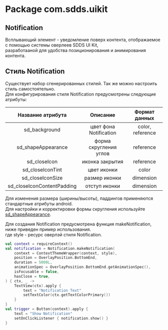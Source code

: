 # Package com.sdds.uikit

## Notification

Всплывающий элемент - уведомление поверх контента, отображаемое с помощью системы оверлеев SDDS UI Kit,  
разработааной для удобства позиционирования и анимирования контента.

## Стиль Notification

Существует набор сгенерированных стилей. Так же можно настроить стиль самостоятельно.  
Для конфигурирования стиля Notification предусмотрены следующие атрибуты:

|Название атрибута|Описание|Формат данных|
|:-:|:-:|:-:|
|sd_background|цвет фона Notification|color, reference|
|sd_shapeAppearance|форма скругления углов|reference|
|sd_closeIcon|иконка закрытия|reference|
|sd_closeIconTint|цвет иконки|color|
|sd_closeIconSize|размер иконки|dimension|
|sd_closeIconContentPadding|отступ иконки|dimension|

Для изменения размера (ширины/высоты), паддингов применяются стандартные атрибуты android.  
Для настройки и корректировки формы скругления используйте [sd_shapeAppearance](./ShapeAppearance.md#sd_shapeappearance).  

Для создания Notification предусмотрена функция makeNotification, ниже приведен пример использования.  
где style - ресурс оверлэй стиля Notification.

```kotlin
val context = requireContext()
val notification = Notification.makeNotification(
    context = ContextThemeWrapper(context, style),
    position = OverlayPosition.BottomEnd,
    duration = 5000L,
    animationSpec = OverlayPosition.BottomEnd.getAnimationSpec(),
    isFocusable = false,
    hasClose = true,
) { ctx, _ ->
    TextView(ctx).apply {
        text = "Notification Text"
        setTextColor(ctx.getTextColorPrimary())
    }
}
val trigger = Button(context).apply {
    text = "Show Notification"
    setOnClickListener { notification.show() }
}
```
